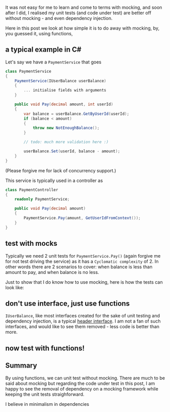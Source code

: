 It was not easy for me to learn and come to terms with mocking, and soon after I did, I realised my unit tests (and code under test) are better off without mocking - and even dependency injection.

Here in this post we look at how simple it is to do away with mocking, by, you guessed it, using functions, 

## a typical example in C#

Let's say we have a `PaymentService` that goes

```csharp
class PaymentService
{
    PaymentService(IUserBalance userBalance)
    {
        ... initialise fields with arguments
    }

    public void Pay(decimal amount, int userId)
    {
        var balance = userBalance.GetByUserId(userId);
        if (balance < amount)
        {
            throw new NotEnoughBalance();
        }

        // todo: much more validation here :)

        userBalance.Set(userId, balance - amount);
    }
}
```
(Please forgive me for lack of concurrency support.)

This service is typically used in a controller as

```csharp
class PaymentController
{
    readonly PaymentService;

    public void Pay(decimal amount)
    {
        PaymentService.Pay(amount, GetUserIdFromContext());
    }
}
```

## test with mocks

Typically we need 2 unit tests for `PaymentService.Pay()` (again forgive me for not test driving the service) as it has a `Cyclomatic complexity` of 2. In other words there are 2 scenarios to cover: when balance is less than amount to pay, and when balance is no less.

Just to show that I do know how to use mocking, here is how the tests can look like:

## don't use interface, just use functions
`IUserBalance`, like most interfaces created for the sake of unit testing and dependency injection, is a typical [header interface](https://martinfowler.com/bliki/HeaderInterface.html). I am not a fan of such interfaces, and would like to see them removed - less code is better than more.

## now test with functions!

## Summary
By using functions, we can unit test without mocking. There are much to be said about mocking but regarding the code under test in this post, I am happy to see the removal of dependency on a mocking framework while keeping the unit tests straighforward.

I believe in minimalism in dependencies 